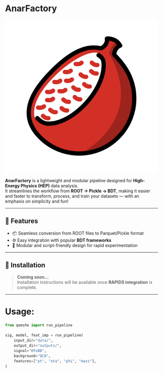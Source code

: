 #  AnarFactory

![E0C4 color diagram](https://github.com/Apranikstar/AnarFactory/blob/efdb21a746b2e4a24cda3d0ed1ab3f0c84b26b23/E0C4_color.png?raw=true)

**AnarFactory** is a lightweight and modular pipeline designed for **High-Energy Physics (HEP)** data analysis.  
It streamlines the workflow from **ROOT → Pickle → BDT**, making it easier and faster to transform, process, and train your datasets — with an emphasis on simplicity and fun!

---

## 🚀 Features
- 📦 Seamless conversion from ROOT files to Parquet/Pickle format  
- ⚙️ Easy integration with popular **BDT frameworks**  
- 🧩 Modular and script-friendly design for rapid experimentation  

---

## 🧭 Installation
> **Coming soon…**  
> Installation instructions will be available once **RAPIDS integration** is complete.

---
# Usage:
```python
from qomshe import run_pipeline

sig, model, feat_imp = run_pipeline(
    input_dir="data/",
    output_dir="outputs/",
    signal="HToBB",
    background="QCD",
    features=["pt", "eta", "phi", "mass"],
)

```
